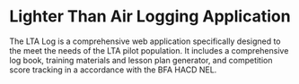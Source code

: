 # Lighter Than Air Logging Application

The LTA Log is a comprehensive web application specifically designed to the meet the needs of the LTA pilot population.  It includes a comprehensive log book, training materials and lesson plan generator, and competition score tracking in a accordance with the BFA HACD NEL.

